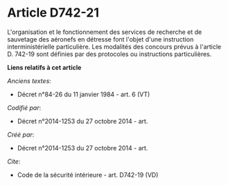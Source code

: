 # Article D742-21

L'organisation et le fonctionnement des services de recherche et de sauvetage des aéronefs en détresse font l'objet d'une
instruction interministérielle particulière. Les modalités des concours prévus à l'article D. 742-19 sont définies par des
protocoles ou instructions particulières.

**Liens relatifs à cet article**

_Anciens textes_:

  - Décret n°84-26 du 11 janvier 1984 - art. 6 (VT)

_Codifié par_:

  - Décret n°2014-1253 du 27 octobre 2014 - art.

_Créé par_:

  - Décret n°2014-1253 du 27 octobre 2014 - art.

_Cite_:

  - Code de la sécurité intérieure - art. D742-19 (VD)
